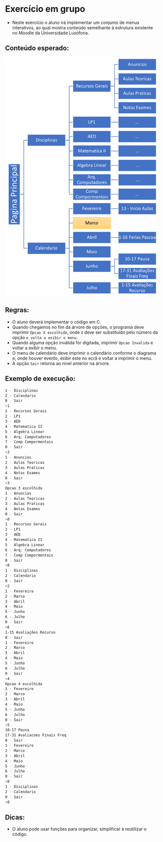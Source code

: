 # Exercício em grupo

- Neste exercício o aluno irá implementar um conjunto de menus interativos, ao qual mostra conteúdo semelhante à estrutura existente no Moodle da Universidade Lusófona.

## Conteúdo esperado:

![](./img/menu_moodle.png)

## Regras:

- O aluno deverá implementar o código em C.
- Quando chegamos no fim da árvore de opções, o programa deve imprimir `Opcao X escolhido`, onde `X` deve ser substituído pelo número da opção `e volta a exibir o menu`.
- Quando alguma opção inválida for digitada, imprimir `Opcao Invalida` e voltar a exibir o menu.
- O menu de calendário deve imprimir o calendário conforme o diagrama e, onde houver evento, exibir este no ecrã e voltar a imprimir o menu.
- A opção `Sair` retorna ao nível anterior na árvore.


## Exemplo de execução:

```bash
1 - Disciplinas
2 - Calendario 
0 - Sair 
>1
1 - Recursos Gerais
2 - LP1
3 - AED
4 - Matematica II
5 - Algebra Linear
6 - Arq. Computadores
7 - Comp Compormentais 
0 - Sair 
>3
1 - Anuncios
2 - Aulas Teoricas
3 - Aulas Praticas
4 - Notas Exames 
0 - Sair 
>3
Opcao 3 escolhida 
1 - Anuncios
2 - Aulas Teoricas
3 - Aulas Praticas
4 - Notas Exames 
0 - Sair 
>0
1 - Recursos Gerais
2 - LP1
3 - AED
4 - Matematica II
5 - Algebra Linear
6 - Arq. Computadores
7 - Comp Compormentais 
0 - Sair 
>0
1 - Disciplinas
2 - Calendario 
0 - Sair 
>2
1 - Fevereiro 
2 - Marco 
3 - Abril 
4 - Maio
5 - Junho
6 - Julho  
0 - Sair 
>6
1-15 Avaliações Recurso  
0 - Sair 
1 - Fevereiro 
2 - Marco 
3 - Abril 
4 - Maio
5 - Junho
6 - Julho  
0 - Sair 
>4
Opcao 4 escolhida 
1 - Fevereiro 
2 - Marco 
3 - Abril 
4 - Maio
5 - Junho
6 - Julho  
0 - Sair 
>5
10-17 Pausa
17-31 Avaliacoes Finais Freq  
0 - Sair 
1 - Fevereiro 
2 - Marco 
3 - Abril 
4 - Maio
5 - Junho
6 - Julho  
0 - Sair 
>0
1 - Disciplinas
2 - Calendario 
0 - Sair 
>0
``` 

## Dicas:

- O aluno pode usar funções para organizar, simplificar e reutilizar o código.
